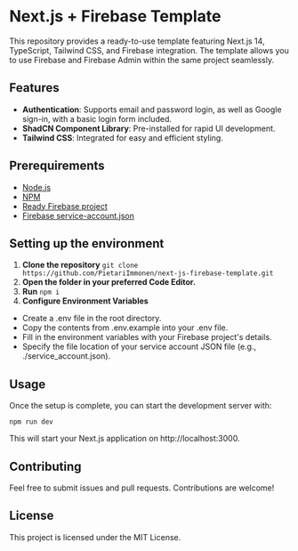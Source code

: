 # Next.js + Firebase Template

This repository provides a ready-to-use template featuring Next.js 14, TypeScript, Tailwind CSS, and Firebase integration. The template allows you to use Firebase and Firebase Admin within the same project seamlessly.

## Features

- **Authentication**: Supports email and password login, as well as Google sign-in, with a basic login form included.
- **ShadCN Component Library**: Pre-installed for rapid UI development.
- **Tailwind CSS**: Integrated for easy and efficient styling.

## Prerequirements

- [Node.js](https://docs.npmjs.com/downloading-and-installing-node-js-and-npm/)
- [NPM](https://docs.npmjs.com/downloading-and-installing-node-js-and-npm/)
- [Ready Firebase project](https://firebase.google.com/docs/web/setup)
- [Firebase service-account.json](https://firebase.google.com/support/guides/service-accounts)

## Setting up the environment

1. **Clone the repository** `git clone https://github.com/PietariImmonen/next-js-firebase-template.git`
2. **Open the folder in your preferred Code Editor.**
3. **Run** `npm i`
4. **Configure Environment Variables**

- Create a .env file in the root directory.
- Copy the contents from .env.example into your .env file.
- Fill in the environment variables with your Firebase project's details.
- Specify the file location of your service account JSON file (e.g., ./service_account.json).

## Usage

Once the setup is complete, you can start the development server with:

`npm run dev`

This will start your Next.js application on http://localhost:3000.

## Contributing

Feel free to submit issues and pull requests. Contributions are welcome!

## License

This project is licensed under the MIT License.
